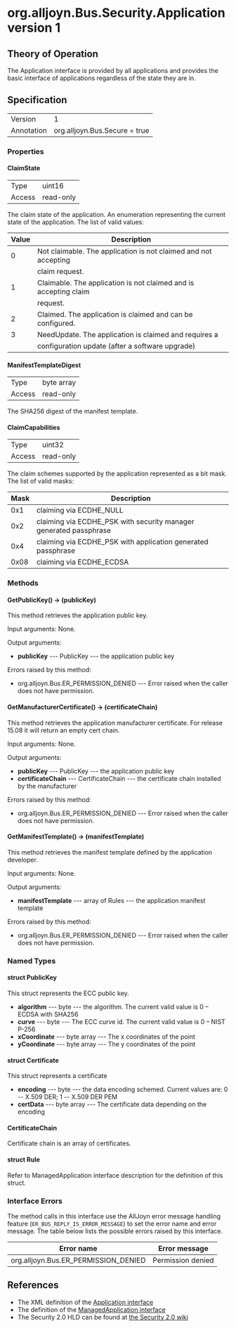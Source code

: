 # org.alljoyn.Bus.Security.Application version 1


## Theory of Operation

The Application interface is provided by all applications and provides the
basic interface of applications regardless of the state they are in.

## Specification

|                       |                               |
|-----------------------|-------------------------------|
| Version               | 1                             |
| Annotation            | org.alljoyn.Bus.Secure = true |

### Properties

#### ClaimState

|        |           |
|--------|-----------|
| Type   | uint16    |
| Access | read-only |

The claim state of the application.  An enumeration representing the current
state of the application.  The list of valid values:

| Value | Description                                                       |
|-------|-------------------------------------------------------------------|
| 0     | Not claimable.  The application is not claimed and not accepting  |
|       | claim request.                                                    |
| 1     | Claimable.  The application is not claimed and is accepting claim |
|       | request.                                                          |
| 2     | Claimed. The application is claimed and can be configured.        |
| 3     | NeedUpdate. The application is claimed and requires a             |
|       | configuration update (after a software upgrade)                   |

#### ManifestTemplateDigest

|        |             |
|--------|-------------|
| Type   | byte array  |
| Access | read-only   |

The SHA256 digest of the manifest template.

#### ClaimCapabilities

|        |           |
|--------|-----------|
| Type   | uint32    |
| Access | read-only |

The claim schemes supported by the application represented as a bit mask.
The list of valid masks:

| Mask  | Description                                                       |
|-------|-------------------------------------------------------------------|
| 0x1   | claiming via ECDHE_NULL                                           |
| 0x2   | claiming via ECDHE_PSK with security manager generated passphrase |
| 0x4   | claiming via ECDHE_PSK with application generated passphrase      |
| 0x08  | claiming via ECDHE_ECDSA                                          |

### Methods

#### GetPublicKey() -> (publicKey)

This method retrieves the application public key.

Input arguments: None.

Output arguments:

  * **publicKey** --- PublicKey --- the application public key

Errors raised by this method:

  * org.alljoyn.Bus.ER_PERMISSION_DENIED --- Error raised when the caller does
not have permission.

#### GetManufacturerCertificate() -> (certificateChain)

This method retrieves the application manufacturer certificate.  For release
15.08 it will return an empty cert chain.

Input arguments: None.

Output arguments:

  * **publicKey** --- PublicKey --- the application public key
  * **certificateChain** --- CertificateChain --- the certificate chain
  installed by the manufacturer

Errors raised by this method:

  * org.alljoyn.Bus.ER_PERMISSION_DENIED --- Error raised when the caller does
not have permission.

#### GetManifestTemplate() -> (manifestTemplate)

This method retrieves the manifest template defined by the application
developer.

Input arguments: None.

Output arguments:

  * **manifestTemplate** --- array of Rules --- the application manifest
  template

Errors raised by this method:

  * org.alljoyn.Bus.ER_PERMISSION_DENIED --- Error raised when the caller does
not have permission.

### Named Types

#### struct PublicKey

This struct represents the ECC public key.

  * **algorithm** --- byte --- the algorithm.  The current valid value is
0 – ECDSA with SHA256
  * **curve** --- byte --- The ECC curve id.  The current valid value is
0 – NIST P-256
  * **xCoordinate** --- byte array --- The x coordinates of the point
  * **yCoordinate** --- byte array --- The y coordinates of the point

#### struct Certificate

This struct represents a certificate
  * **encoding** --- byte --- the data encoding schemed.  Current values are:
0 -- X.509 DER; 1 -- X.509 DER PEM
  * **certData** --- byte array --- The certificate data depending on the
encoding

#### CertificateChain

Certificate chain is an array of certificates.

#### struct Rule

Refer to ManagedApplication interface description for the definition of this struct.

### Interface Errors

The method calls in this interface use the AllJoyn error message handling
feature (`ER_BUS_REPLY_IS_ERROR_MESSAGE`) to set the error name and error
message. The table below lists the possible errors raised by this interface.

| Error name                             | Error message             |
|----------------------------------------|---------------------------|
| org.alljoyn.Bus.ER_PERMISSION_DENIED   | Permission denied         |

## References

  * The XML definition of the [Application interface](ManagedApplication-v1.xml)
  * The definition of the [ManagedApplication interface](ManagedApplication-v1.md)
  * The Security 2.0 HLD can be found at [the Security 2.0 wiki](https://wiki.allseenalliance.org/core/security_enhancements)
